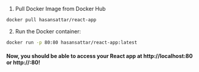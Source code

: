 

1. Pull Docker Image from Docker Hub

```sh
docker pull hasansattar/react-app
```

2. Run the Docker container:

```sh
docker run -p 80:80 hasansattar/react-app:latest
```



#### Now, you should be able to access your React app at http://localhost:80 or http://<your-ip>:80!
